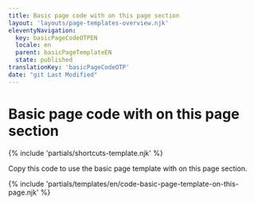 ```yaml
---
title: Basic page code with on this page section
layout: 'layouts/page-templates-overview.njk'
eleventyNavigation:
  key: basicPageCodeOTPEN
  locale: en
  parent: basicPageTemplateEN
  state: published
translationKey: 'basicPageCodeOTP'
date: "git Last Modified"
---
```


# Basic page code with on this page section

{% include 'partials/shortcuts-template.njk' %}

Copy this code to use the basic page template with on this page section.

<div class="page-template-highlight">

{% include 'partials/templates/en/code-basic-page-template-on-this-page.njk' %}

</div>

